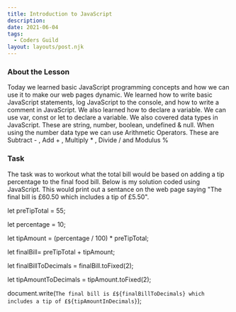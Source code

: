 ```yaml
---
title: Introduction to JavaScript
description:
date: 2021-06-04
tags:
  - Coders Guild
layout: layouts/post.njk
---
```


<h3> About the Lesson</h3>

<p>Today we learned basic JavaScript programming concepts and how we can use it to make our web pages dynamic. We learned how to write basic JavaScript statements, log JavaScript to the console, and how to write a comment in JavaScript. We also learned how to declare a variable. We can use var, const or let to declare a variable. We also covered data types in JavaScript. These are string, number, boolean, undefined & null. When using the number data type we can use Arithmetic Operators. These are Subtract - , Add + , Multiply * , Divide / and Modulus % </p>

<h3>Task</h3>
<p>The task was to workout what the total bill would be based on adding a tip percentage to the final food bill. Below is my solution coded using JavaScript. This would print out a sentance on the web page saying "The final bill is £60.50 which includes a tip of £5.50".</p>

<p>
let preTipTotal = 55;

let percentage = 10;

let tipAmount = (percentage / 100) \* preTipTotal;

let finalBill= preTipTotal + tipAmount;

let finalBillToDecimals = finalBill.toFixed(2);

let tipAmountToDecimals = tipAmount.toFixed(2);

document.write(`The final bill is £${finalBillToDecimals} which includes a tip of £${tipAmountInDecimals}`); </p>
